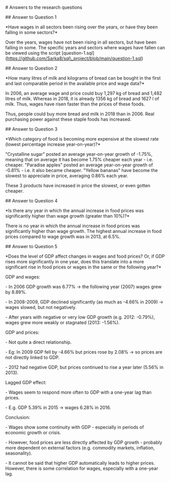 \# Answers to the research questions



\## Answer to Question 1



\*Have wages in all sectors been rising over the years, or have they been falling in some sectors?\*



Over the years, wages have not been rising in all sectors, but have been falling in some. The specific years and sectors where wages have fallen can be viewed using the script \[question-1.sql](https://github.com/Sarka8/sql\_project/blob/main/question-1.sql)



\## Answer to Question 2



\*How many litres of milk and kilograms of bread can be bought in the first and last comparable period in the available price and wage data?\*



In 2006, an average wage and price could buy 1,297 kg of bread and 1,482 litres of milk. Whereas in 2018, it is already 1356 kg of bread and 1627 l of milk. Thus, wages have risen faster than the prices of these foods.



Thus, people could buy more bread and milk in 2018 than in 2006. Real purchasing power against these staple foods has increased.



\## Answer to Question 3



\*Which category of food is becoming more expensive at the slowest rate (lowest percentage increase year-on-year)?\*



"Crystalline sugar" posted an average year-on-year growth of -1.75%, meaning that on average it has become 1.75% cheaper each year - i.e. cheaper. "Paradise apples" posted an average year-on-year growth of -0.81% - i.e. it also became cheaper. "Yellow bananas" have become the slowest to appreciate in price, averaging 0.86% each year.



These 3 products have increased in price the slowest, or even gotten cheaper.



\## Answer to Question 4



\*Is there any year in which the annual increase in food prices was significantly higher than wage growth (greater than 10%)?\*



There is no year in which the annual increase in food prices was significantly higher than wage growth. The highest annual increase in food prices compared to wage growth was in 2013, at 6.5%.



\## Answer to Question 5



\*Does the level of GDP affect changes in wages and food prices? Or, if GDP rises more significantly in one year, does this translate into a more significant rise in food prices or wages in the same or the following year?\*



GDP and wages:

\- In 2006 GDP growth was 6.77% → the following year (2007) wages grew by 8.89%.

\- In 2008-2009, GDP declined significantly (as much as -4.66% in 2009) → wages slowed, but not negatively.

\- After years with negative or very low GDP growth (e.g. 2012: -0.79%), wages grew more weakly or stagnated (2013: -1.56%).



GDP and prices:

\- Not quite a direct relationship.

\- Eg: In 2009 GDP fell by -4.66% but prices rose by 2.08% → so prices are not directly linked to GDP.

\- 2012 had negative GDP, but prices continued to rise a year later (5.56% in 2013).



Lagged GDP effect:

\- Wages seem to respond more often to GDP with a one-year lag than prices.

\- E.g. GDP 5.39% in 2015 → wages 6.28% in 2016.



Conclusion:

\- Wages show some continuity with GDP - especially in periods of economic growth or crisis.

\- However, food prices are less directly affected by GDP growth - probably more dependent on external factors (e.g. commodity markets, inflation, seasonality).

\- It cannot be said that higher GDP automatically leads to higher prices. However, there is some correlation for wages, especially with a one-year lag.















